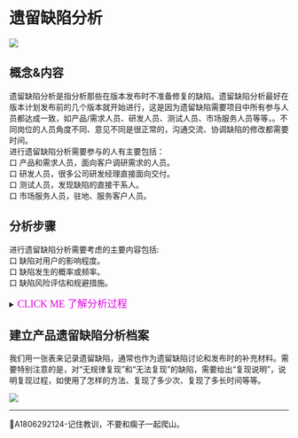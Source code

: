 # 遗留缺陷分析

![](https://shen89s.github.io/resFiles/home/主页遗留缺陷.png)

## 概念&内容

遗留缺陷分析是指分析那些在版本发布时不准备修复的缺陷。遗留缺陷分析最好在版本计划发布前的几个版本就开始进行，这是因为遗留缺陷需要项目中所有参与人员都达成一致，如产品/需求人员、研发人员、测试人员、市场服务人员等等，。不同岗位的人员角度不同、意见不同是很正常的，沟通交流、协调缺陷的修改都需要时间。   
进行遗留缺陷分析需要参与的人有主要包括：   
口 产品和需求人员，面向客户调研需求的人员。   
口 研发人员，很多公司研发经理直接面向交付。   
口 测试人员，发现缺陷的直接干系人。   
口 市场服务人员，驻地、服务客户人员。  


## 分析步骤

进行遗留缺陷分析需要考虑的主要内容包括:   
口 缺陷对用户的影响程度。   
口 缺陷发生的概率或频率。   
口 缺陷风险评估和规避措施。

<details>
<summary><font color="#dd00dd" size="4" face="楷体"> CLICK ME 了解分析过程</font></summary>

#### 1.明确 缺陷对用户的影响程度

明确缺陷对用户的影响程度是判定缺陷是否可以遗留的直接依据。缺陷对用户的影响程度是指缺陷在用户环境发生后会对用户造成怎样的影响。缺陷对用户的影响程度可以使用问题的[严重级别来定义](books\测试基础定义-缺陷严重级别定义.md)。

#### 2.明确 缺陷发生的概率

缺陷发生的概率是指缺陷在用户环境中发生的概率，不过在实际项目中，缺陷发生的概率往往是缺陷在测试环境中出现的概率。很多人错误的认为缺陷的发生概率越高严重级别就越高，初一看好像很有道理，其实不然，这是完全不同的两个概念。
	<table>
		<tr>
			<th>缺陷发生概率</th>
			<th>定义&描述</th>
		</tr>
		<tr>
			<td>有条件必现</td>
			<td>缺陷在测试环境中，按照特定的步骤，每次都能必然复现。</td>
		</tr>
		<tr>
			<td>有条件概率复现</td>
			<td>缺陷在测试环境中，不会每次都复现，但按照特定的操作步骤出现的概率很大。</td>
		</tr>
		<tr>
			<td>无规律复现</td>
			<td>测试人员无法明确缺陷复现的步骤，但缺陷可以在测试环境中无规律出现。</td>
		</tr>   
		<tr>
			<td>无法复现</td>
			<td>测试人员无法明确缺陷复现的步骤，且缺陷已无再出现。</td>
		</tr>   		
	</table>
	
#### 3.明确 缺陷风险和规避措施

判断缺陷是否可以遗留，其实就是对缺陷进行风险评估。我们可以使用[风险评估方法](books/风险分析技术-概述.md)，来初步筛选出哪些缺陷可以遗留。对那些初步确认是可以遗留的缺陷，需要制订缺陷的规避措施-所谓规避措施，其实就是指一种风险应对措施，如果最终没有合适的规避措施，那么缺陷也就不可以遗留。下面是一些可供参考的思路：   
口 系统提供了其他可替代的功能。   
口 系统在配置上给出限制，避免用户触发bug   
口 系统给出了明确的提示(包括资料手册等)。   

原则上，满足下述条件的缺陷不应该成为遗留缺陷：   
口 “致命”缺陷不应该作为遗留缺陷。   
口 没有“规避措施”的“严重缺陷”不应该遗留。 

</details>

## 建立产品遗留缺陷分析档案

我们用一张表来记录遗留缺陷，通常也作为遗留缺陷讨论和发布时的补充材料。需要特别注意的是，对“无规律复现”和“无法复现”的缺陷，需要给出“复现说明”，说明复现过程，如使用了怎样的方法、复现了多少次、复现了多长时间等等。

![](https://shen89s.github.io/resFiles/r3/产品遗留缺陷分析档案.jpg)

* * * 
:bell:A1806292124-记住教训，不要和瘸子一起爬山。
